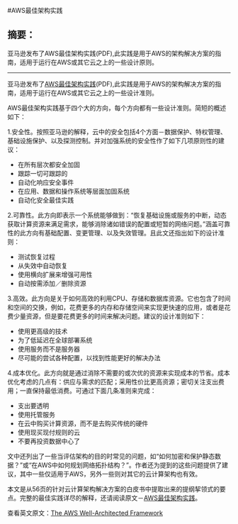#AWS最佳架构实践 

## 摘要：

亚马逊发布了AWS最佳架构实践(PDF),此实践是用于AWS的架构解决方案的指南，适用于运行在AWS或其它云之上的一些设计原则。

--------------------------------------------------

亚马逊发布了[AWS最佳架构实践](http://d0.awsstatic.com/whitepapers/architecture/AWS_Well-Architected_Framework.pdf)(PDF),此实践是用于AWS的架构解决方案的指南，适用于运行在AWS或其它云之上的一些设计准则。

AWS最佳架构实践基于四个大的方向，每个方向都有一些设计准则。简短的概述如下：

1.安全性。按照亚马逊的解释，云中的安全包括4个方面－数据保护、特权管理、基础设施保护、以及探测控制。并对加强系统的安全性作了如下几项原则性的建议：

  * 在所有层次都安全加固
  * 跟踪一切可跟踪的
  * 自动化响应安全事件
  * 在应用、数据和操作系统等层面加固系统
  * 自动化安全最佳实践
  
2.可靠性。此方向即表示一个系统能够做到：“恢复基础设施或服务的中断，动态获取计算资源来满足需求，能够消除诸如错误的配置或短暂的网络问题。”涵盖可靠性的此方向有基础配置、变更管理、以及失效管理。且此文还指出如下的设计准则：

  * 测试恢复过程
  * 从失效中自动恢复
  * 使用横向扩展来增强可用性
  * 自动按需添加／删除资源
  
3.高效。此方向是关于如何高效的利用CPU、存储和数据库资源。它也包含了时间和空间的交换，例如，花费更多的内存和存储空间来实现更快速的应用，或者是花费少量资源，但是要花费更多的时间来解决问题。建议的设计准则如下：

  * 使用更高级的技术
  * 为了低延迟在全球部署系统
  * 使用服务而不是服务器
  * 尽可能的尝试各种配置，以找到性能更好的解决办法
  
4.成本优化。此方向就是通过消除不需要的或次优的资源来实现成本的节省。成本优化考虑的几点有：供应与需求的匹配；采用性价比更高资源；密切关注支出费用；一直保持最低消费。可通过下面几条准则来完成：

  * 支出要透明
  * 使用托管服务
  * 在云中购买计算资源，而不是去购买传统的硬件
  * 使用现买现付规则的云
  * 不要再投资数据中心了
  
文中还列出了一些当评估架构的目的时常见的问题，如“如何加密和保护静态数据？”或“在AWS中如何规划网络拓扑结构？”。作者还为提到的这些问题提供了建议，其中一些仅适用于AWS，另外一些则对其它的云计算架构也有效。

本文是从56页的针对云计算架构解决方案的白皮书中提取出来的提纲挈领式的要点。完整的最佳实践详尽的解释，还请阅读原文－[AWS最佳架构实践](http://d0.awsstatic.com/whitepapers/architecture/AWS_Well-Architected_Framework.pdf)。

查看英文原文：[The AWS Well-Architected Framework](http://www.infoq.com/news/2015/10/aws-well-architected-framework)
